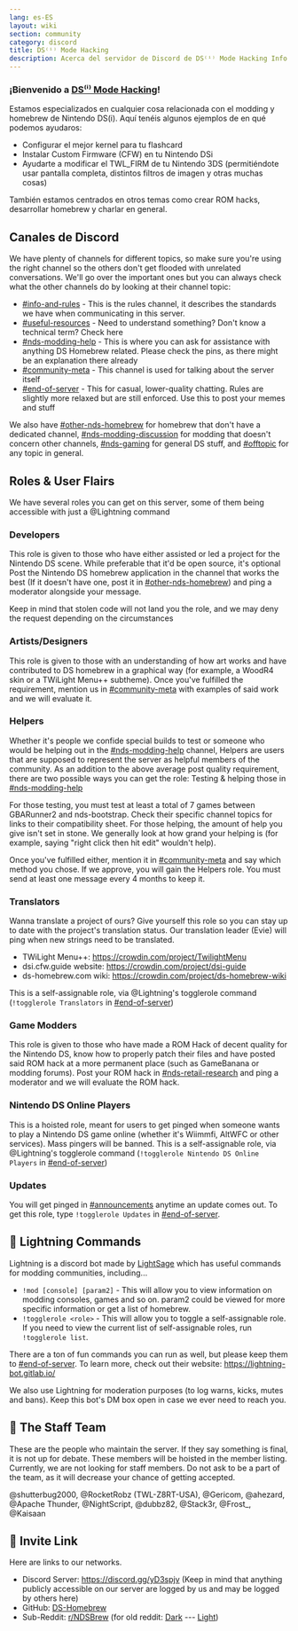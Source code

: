 ```yaml
---
lang: es-ES
layout: wiki
section: community
category: discord
title: DS⁽ⁱ⁾ Mode Hacking
description: Acerca del servidor de Discord de DS⁽ⁱ⁾ Mode Hacking Info
---
```


### ¡Bienvenido a <u>DS⁽ⁱ⁾ Mode Hacking</u>!

Estamos especializados en cualquier cosa relacionada con el modding y homebrew de Nintendo DS(i). Aquí tenéis algunos ejemplos de en qué podemos ayudaros:

- Configurar el mejor kernel para tu flashcard
- Instalar Custom Firmware (CFW) en tu Nintendo DSi
- Ayudarte a modificar el TWL_FIRM de tu Nintendo 3DS (permitiéndote usar pantalla completa, distintos filtros de imagen y otras muchas cosas)

También estamos centrados en otros temas como crear ROM hacks, desarrollar homebrew y charlar en general.

## Canales de Discord
We have plenty of channels for different topics, so make sure you're using the right channel so the others don't get flooded with unrelated conversations. We'll go over the important ones but you can always check what the other channels do by looking at their channel topic:

- [#info-and-rules][info-and-rules] - This is the rules channel, it describes the standards we have when communicating in this server.
- [#useful-resources][useful-resources] - Need to understand something? Don't know a technical term?  Check here
- [#nds-modding-help][nds-modding-help] - This is where you can ask for assistance with anything DS Homebrew related. Please check the pins, as there might be an explanation there already
- [#community-meta][community-meta] - This channel is used for talking about the server itself
- [#end-of-server][end-of-server] - This for casual, lower-quality chatting. Rules are slightly more relaxed but are still enforced.  Use this to post your memes and stuff

We also have [#other-nds-homebrew][other-nds-homebrew] for homebrew that don't have a dedicated channel, [#nds-modding-discussion][nds-modding-discussion] for modding that doesn't concern other channels, [#nds-gaming][nds-gaming] for general DS stuff, and [#offtopic][offtopic] for any topic in general.

## Roles & User Flairs
We have several roles you can get on this server, some of them being accessible with just a @Lightning command

### Developers
This role is given to those who have either assisted or led a project for the Nintendo DS scene. While preferable that it'd be open source, it's optional Post the Nintendo DS homebrew application in the channel that works the best (If it doesn't have one, post it in [#other-nds-homebrew][other-nds-homebrew]) and ping a moderator alongside your message.

Keep in mind that stolen code will not land you the role, and we may deny the request depending on the circumstances

### Artists/Designers
This role is given to those with an understanding of how art works and have contributed to DS homebrew in a graphical way (for example, a WoodR4 skin or a TWiLight Menu++ subtheme). Once you've fulfilled the requirement, mention us in [#community-meta][community-meta] with examples of said work and we will evaluate it.

### Helpers
Whether it's people we confide special builds to test or someone who would be helping out in the [#nds-modding-help][nds-modding-help] channel, Helpers are users that are supposed to represent the server as helpful members of the community. As an addition to the above average post quality requirement, there are two possible ways you can get the role: Testing & helping those in [#nds-modding-help][nds-modding-help]

For those testing, you must test at least a total of 7 games between GBARunner2 and nds-bootstrap. Check their specific channel topics for links to their compatibility sheet. For those helping, the amount of help you give isn't set in stone. We generally look at how grand your helping is (for example, saying "right click then hit edit" wouldn't help).

Once you've fulfilled either, mention it in [#community-meta][community-meta] and say which method you chose. If we approve, you will gain the Helpers role. You must send at least one message every 4 months to keep it.

### Translators
Wanna translate a project of ours? Give yourself this role so you can stay up to date with the project's translation status. Our translation leader (Evie) will ping when new strings need to be translated.

- TWiLight Menu++: <https://crowdin.com/project/TwilightMenu>
- dsi.cfw.guide website: <https://crowdin.com/project/dsi-guide>
- ds-homebrew.com wiki: <https://crowdin.com/project/ds-homebrew-wiki>

This is a self-assignable role, via @Lightning's togglerole command (`!togglerole Translators` in [#end-of-server][end-of-server])

### Game Modders
This role is given to those who have made a ROM Hack of decent quality for the Nintendo DS, know how to properly patch their files and have posted said ROM hack at a more permanent place (such as GameBanana or modding forums). Post your ROM hack in [#nds-retail-research][nds-retail-research] and ping a moderator and we will evaluate the ROM hack.

### Nintendo DS Online Players
This is a hoisted role, meant for users to get pinged when someone wants to play a Nintendo DS game online (whether it's Wiimmfi, AltWFC or other services). Mass pingers will be banned. This is a self-assignable role, via @Lightning's togglerole command (`!togglerole Nintendo DS Online Players` in [#end-of-server][end-of-server])

### Updates
You will get pinged in [#announcements][announcements] anytime an update comes out. To get this role, type `!togglerole Updates` in [#end-of-server][end-of-server].

## 🤖 Lightning Commands
Lightning is a discord bot made by [LightSage](https://gitlab.com/LightSage) which has useful commands for modding communities, including...

- `!mod [console] [param2]` - This will allow you to view information on modding consoles, games and so on. param2 could be viewed for more specific information or get a list of homebrew.
- `!togglerole <role>` - This will allow you to toggle a self-assignable role. If you need to view the current list of self-assignable roles, run `!togglerole list`.

There are a ton of fun commands you can run as well, but please keep them to [#end-of-server][end-of-server]. To learn more, check out their website: <https://lightning-bot.gitlab.io/>

We also use Lightning for moderation purposes (to log warns, kicks, mutes and bans). Keep this bot's DM box open in case we ever need to reach you.

## 👑 The Staff Team
These are the people who maintain the server. If they say something is final, it is not up for debate. These members will be hoisted in the member listing. Currently, we are not looking for staff members. Do not ask to be a part of the team, as it will decrease your chance of getting accepted.

@shutterbug2000, @RocketRobz (TWL-Z8RT-USA), @Gericom, @ahezard, @Apache Thunder, @NightScript, @dubbz82, @Stack3r, @Frost_, @Kaisaan

## 🚪 Invite Link
Here are links to our networks.

- Discord Server: <https://discord.gg/yD3spjv> (Keep in mind that anything publicly accessible on our server are logged by us and may be logged by others here)
- GitHub: [DS-Homebrew](https://github.com/DS-Homebrew)
- Sub-Reddit: [r/NDSBrew](https://reddit.com/r/NDSBrew) (for old reddit: [Dark](https://dm.reddit.com/r/NDSBrew/) --- [Light](https://old.reddit.com/r/NDSBrew/))

<!-- Discord channel links -->
[info-and-rules]: https://discord.com/channels/283769550611152897/626620520330428436
[useful-resources]: https://discord.com/channels/283769550611152897/638041441079263283

[announcements]: https://discord.com/channels/283769550611152897/283771381735489537
[community-meta]: https://discord.com/channels/283769550611152897/715651368391671919

[nds-modding-help]: https://discord.com/channels/283769550611152897/332961165829210117
[nds-modding-discussion]: https://discord.com/channels/283769550611152897/547986366357700620
[nds-retail-research]: https://discord.com/channels/283769550611152897/356988919738400768
[other-nds-homebrew]: https://discord.com/channels/283769550611152897/536968881500061712

[offtopic]: https://discord.com/channels/283769550611152897/286686210225864725
[nds-gaming]: https://discord.com/channels/283769550611152897/668680785154408448
[end-of-server]: https://discord.com/channels/283769550611152897/283770736215195648
